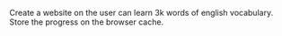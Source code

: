 Create a website on the user can learn 3k words of english vocabulary. Store the progress on the browser cache.
